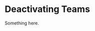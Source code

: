 [title]: # (Deactivating Teams)
[tags]: # (XXX)
[priority]: # (6280)
# Deactivating Teams
Something here.
